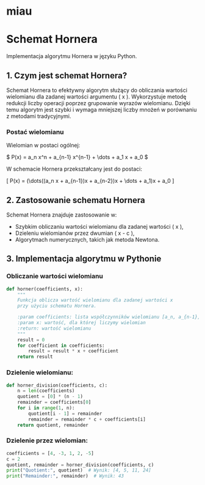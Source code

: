 # miau
# Schemat Hornera

Implementacja algorytmu Hornera w języku Python.

## 1. Czym jest schemat Hornera?

Schemat Hornera to efektywny algorytm służący do obliczania wartości wielomianu dla zadanej wartości argumentu \( x \). Wykorzystuje metodę redukcji liczby operacji poprzez grupowanie wyrazów wielomianu. Dzięki temu algorytm jest szybki i wymaga mniejszej liczby mnożeń w porównaniu z metodami tradycyjnymi.

### Postać wielomianu

Wielomian w postaci ogólnej:

$
P(x) = a_n x^n + a_{n-1} x^{n-1} + \dots + a_1 x + a_0
$

W schemacie Hornera przekształcany jest do postaci:

\[
P(x) = (\dots((a_n x + a_{n-1})x + a_{n-2})x + \dots + a_1)x + a_0
\]

## 2. Zastosowanie schematu Hornera

Schemat Hornera znajduje zastosowanie w:
- Szybkim obliczaniu wartości wielomianu dla zadanej wartości \( x \),
- Dzieleniu wielomianów przez dwumian \( x - c \),
- Algorytmach numerycznych, takich jak metoda Newtona.

## 3. Implementacja algorytmu w Pythonie

### Obliczanie wartości wielomianu

```python
def horner(coefficients, x):
    """
    Funkcja oblicza wartość wielomianu dla zadanej wartości x
    przy użyciu schematu Hornera.

    :param coefficients: lista współczynników wielomianu [a_n, a_{n-1}, ..., a_0]
    :param x: wartość, dla której liczymy wielomian
    :return: wartość wielomianu
    """
    result = 0
    for coefficient in coefficients:
        result = result * x + coefficient
    return result
```
### Dzielenie wielomianu:

```python
def horner_division(coefficients, c):
    n = len(coefficients)
    quotient = [0] * (n - 1)
    remainder = coefficients[0]
    for i in range(1, n):
        quotient[i - 1] = remainder
        remainder = remainder * c + coefficients[i]
    return quotient, remainder
```
### Dzielenie przez wielomian:
```python
coefficients = [4, -3, 1, 2, -5]
c = 2
quotient, remainder = horner_division(coefficients, c)
print("Quotient:", quotient)  # Wynik: [4, 5, 11, 24]
print("Remainder:", remainder)  # Wynik: 43

